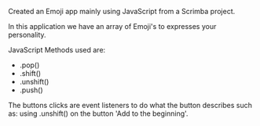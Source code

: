 Created an Emoji app mainly using JavaScript from a Scrimba project.

In this application we have an array of Emoji's to expresses your personality.

JavaScript Methods used are:
- .pop()
- .shift()
- .unshift()
- .push()

The buttons clicks are event listeners to do what the button describes such as: using .unshift() on the button 'Add to the beginning'.

